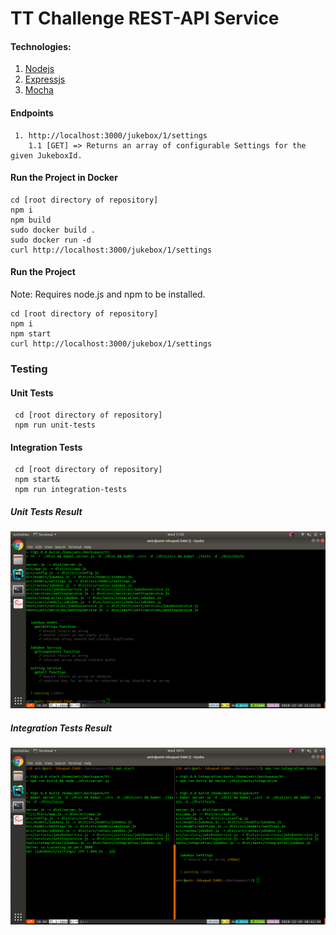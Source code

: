 # TT Challenge REST-API Service 

#### Technologies:
1. [Nodejs](https://nodejs.org/en/)
2. [Expressjs](https://expressjs.com/)
3. [Mocha](https://mochajs.org/)

#### Endpoints
     1. http://localhost:3000/jukebox/1/settings
        1.1 [GET] => Returns an array of configurable Settings for the given JukeboxId.

#### Run the Project in Docker
    cd [root directory of repository]
    npm i
    npm build
    sudo docker build .
    sudo docker run -d 
    curl http://localhost:3000/jukebox/1/settings
     
#### Run the Project
 Note: Requires node.js and npm to be installed.

    cd [root directory of repository]
    npm i
    npm start
    curl http://localhost:3000/jukebox/1/settings

### Testing
#### Unit Tests
     cd [root directory of repository]
     npm run unit-tests

#### Integration Tests
     cd [root directory of repository]
     npm start&
     npm run integration-tests

##### Unit Tests Result
 
![Test Results](/tests/utests.png?raw=true "Unit Test Results")

##### Integration Tests Result
 
![Test Results](/tests/tests.png?raw=true "Unit Test Results")

     


    


